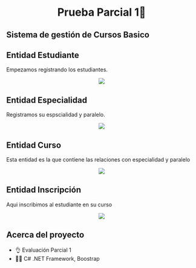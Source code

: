 <h1 align="center">Prueba Parcial 1👋</h1>
<h2>Sistema de gestión de Cursos Basico</h2></h2>
<h2>Entidad Estudiante</h2>
<p>Empezamos registrando los estudiantes.</p>
<p align="center">
  <img src="https://i.imgur.com/RcSoUYE.png">
</p>
<h2>Entidad Especialidad</h2>
<p>Registramos su espscialidad y paralelo.</p>
<p align="center">
  <img src="https://i.imgur.com/SypbAO9.png">
</p>
<h2>Entidad Curso</h2>
<p>Esta entidad es la que contiene las relaciones con especialidad y paralelo</p>
<p align="center">
  <img src="https://i.imgur.com/N5x8sXa.png">
</p>
<h2>Entidad Inscripción</h2>
<p>Aqui inscribimos al estudiante en su curso</p>
<p align="center">
  <img src="https://i.imgur.com/DCThFsp.png">
</p>

## Acerca del proyecto

- 👌 Evaluación Parcial 1
- 👨‍💻 C# .NET Framework, Boostrap
